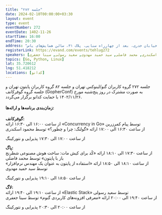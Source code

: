 ```yaml
---
title: "جلسه ۲۷۲"
date: 2024-02-10T00:00:00+03:30
layout: event
type: event
eventNumber: 272
eventDate: 1402-11-26
startTime: 16:00
endTime: 20:30
address: "هفت تیر، خیابان قائم مقام، میدان شعاع، خیابان خدری، بعد از چهارراه سنایی، پلاک ۳۱، سالن همایش‌های یاس"
registerLink: https://evand.com/events/tehlug272
speakers: [پیام کمر زرین, محمود اسکندری, محمد فاضلی, سید حمید مهدوی, سعید رسولی, سینا جعفری]
topics: [Go, Python, Linux]
lat: 35.720612
lng: 51.418212
locations: [کدانو]
---
```


جلسه ۲۷۲ گروه کاربران گنو/لینوکس تهران و جلسه ۸۲ گروه کاربران پایتون تهران و جلسه گروه گوفرکانف (GopherConf) به صورت مشترک در روز پنج‌شنبه مورخ ۱۴۰۲/۱۱/۲۶ با حمایت کدانو برگزار می‌گردد.

#### زمان‌بندی برنامه‌ها و ارائه‌ها:

**گوفرکانف:**  
از ساعت ۱۶:۰۰ الی ۱۶:۳۰ ارائه «Concurrency in Go» توسط پیام کمرزرین  
از ساعت ۱۶:۳۰ الی ۱۷:۰۰ ارائه «گولنگ: چرا و چطور؟» توسط محمود اسکندری

از ساعت ۱۷:۰۰ الی ۱۷:۳۰ پذیرایی و نتورکینگ

**پاگ:**  
از ساعت ۱۷:۳۰ الی ۱۸:۱۰ ارائه «کُد برای کیش مات: ساخت هوش مصنوعی شطرنج باز با پایتون» توسط محمد فاضلی  
از ساعت ۱۸:۱۰ الی ۱۸:۵۰ ارائه «استفاده از پایتون به عنوان یک مهندس نرم‌افزار» توسط سید حمید مهدوی

از ساعت ۱۸:۵۰ الی ۱۹:۱۰ پذیرایی و نتورکینگ

**لاگ:**  
از ساعت ۱۹:۱۰ الی ۱۹:۴۰ ارائه «Elastic Stack» توسط سعید رسولی  
از ساعت ۱۹:۴۰ الی ۲۰:۰۰ ارائه «معرفی افزونه‌های کاربردی گنوم» توسط سینا جعفری  

از ساعت ۲۰:۰۰ الی ۲۰:۳۰ پذیرایی و نتورکینگ
